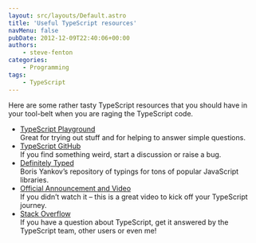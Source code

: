 ```yaml
---
layout: src/layouts/Default.astro
title: 'Useful TypeScript resources'
navMenu: false
pubDate: 2012-12-09T22:40:06+00:00
authors:
    - steve-fenton
categories:
    - Programming
tags:
    - TypeScript
---
```


Here are some rather tasty TypeScript resources that you should have in your tool-belt when you are raging the TypeScript code.

- [TypeScript Playground](https://www.typescriptlang.org/play/)  
    Great for trying out stuff and for helping to answer simple questions.
- [TypeScript GitHub](https://github.com/Microsoft/TypeScript)  
    If you find something weird, start a discussion or raise a bug.
- [Definitely Typed](http://definitelytyped.org/)  
    Boris Yankov’s repository of typings for tons of popular JavaScript libraries.
- [Official Announcement and Video](http://blogs.msdn.com/b/somasegar/archive/2012/10/01/typescript-javascript-development-at-application-scale.aspx)  
    If you didn’t watch it – this is a great video to kick off your TypeScript journey.
- [Stack Overflow](https://stackoverflow.com/questions/tagged/typescript)  
    If you have a question about TypeScript, get it answered by the TypeScript team, other users or even me!